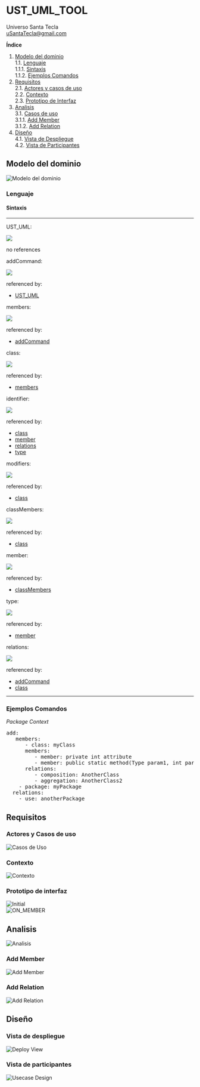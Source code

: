 # UST_UML_TOOL  
Universo Santa Tecla  
[uSantaTecla@gmail.com](mailto:uSantaTecla@gmail.com)  

**Índice**  

1. [Modelo del dominio](#modelo-del-dominio)  
   1.1. [Lenguaje](#lenguaje)  
      1.1.1. [Sintaxis](#sintaxis)  
      1.1.2. [Ejemplos Comandos](#ejemplos-comandos)  
2. [Requisitos](#requisitos)  
   2.1. [Actores y casos de uso](#actores-y-casos-de-uso)  
   2.2. [Contexto](#contexto)  
   2.3. [Prototipo de Interfaz](#prototipo-de-interfaz)  
3. [Analisis](#analisis)  
   3.1. [Casos de uso](#casos-de-uso)  
      3.1.1. [Add Member](#add-member)  
      3.1.2. [Add Relation](#add-relation)  
4. [Diseño](#diseño)  
   4.1. [Vista de Despliegue](#vista-de-despliegue)  
   4.2. [Vista de Participantes](#vista-de-participantes)  

## Modelo del dominio  
  
![Modelo del dominio](docs/diagrams/out/domainModel/domainModel.svg)  

### Lenguaje  

#### Sintaxis  
* * *
<a name="UST_UML">UST_UML:</a>

![](docs/diagrams/out/domainModel/languageSintaxis/UST_UML.png)<map name="UST_UML.map"><area shape="rect" coords="49,1,157,33" href="#addCommand" title="addCommand"><area shape="rect" coords="49,45,161,77" href="#deleteComand" title="deleteComand"><area shape="rect" coords="49,89,175,121" href="#modifyCommand" title="modifyCommand"><area shape="rect" coords="49,133,165,165" href="#openCommand" title="openCommand"><area shape="rect" coords="49,177,165,209" href="#closeCommand" title="closeCommand"></map>

no references

<a name="addCommand">addCommand:</a>

![](docs/diagrams/out/domainModel/languageSintaxis/addCommand.png)<map name="addCommand.map"><area shape="rect" coords="119,33,197,65" href="#members" title="members"><area shape="rect" coords="257,33,333,65" href="#relations" title="relations"><area shape="rect" coords="393,33,447,65" href="#users" title="users"></map>

referenced by:

*   [UST_UML](#UST_UML "UST_UML")

<a name="members">members:</a>

![](docs/diagrams/out/domainModel/languageSintaxis/members.png)<map name="members.map"><area shape="rect" coords="177,17,241,49" href="#project" title="project"><area shape="rect" coords="177,61,249,93" href="#package" title="package"><area shape="rect" coords="177,105,229,137" href="#class" title="class"><area shape="rect" coords="177,149,233,181" href="#enum" title="enum"><area shape="rect" coords="177,193,253,225" href="#interface" title="interface"><area shape="rect" coords="177,237,229,269" href="#actor" title="actor"><area shape="rect" coords="177,281,249,313" href="#usecase" title="usecase"><area shape="rect" coords="177,325,235,357" href="#object" title="object"><area shape="rect" coords="177,369,229,401" href="#node" title="node"><area shape="rect" coords="177,413,267,445" href="#component" title="component"><area shape="rect" coords="177,457,229,489" href="#state" title="state"><area shape="rect" coords="177,501,241,533" href="#activity" title="activity"></map>

referenced by:

*   [addCommand](#addCommand "addCommand")

<a name="class">class:</a>

![](docs/diagrams/out/domainModel/languageSintaxis/class.png)<map name="class.map"><area shape="rect" coords="107,1,183,33" href="#identifier" title="identifier"><area shape="rect" coords="223,33,301,65" href="#modifiers" title="modifiers"><area shape="rect" coords="361,33,469,65" href="#classMembers" title="classMembers"><area shape="rect" coords="529,33,605,65" href="#relations" title="relations"></map>

referenced by:

*   [members](#members "members")

<a name="identifier">identifier:</a>

![](docs/diagrams/out/domainModel/languageSintaxis/identifier.png)

referenced by:

*   [class](#class "class")
*   [member](#member "member")
*   [relations](#relations "relations")
*   [type](#type "type")

<a name="modifiers">modifiers:</a>

![](docs/diagrams/out/domainModel/languageSintaxis/modifiers.png)<map name="modifiers.map"><area shape="rect" coords="157,33,213,65" href="#public" title="public"><area shape="rect" coords="157,77,229,109" href="#package" title="package"></map>

referenced by:

*   [class](#class "class")

<a name="classMembers">classMembers:</a>

![](docs/diagrams/out/domainModel/languageSintaxis/classMembers.png)<map name="classMembers.map"><area shape="rect" coords="157,17,229,49" href="#member" title="member"></map>

referenced by:

*   [class](#class "class")

<a name="member">member:</a>

![](docs/diagrams/out/domainModel/languageSintaxis/member.png)<map name="member.map"><area shape="rect" coords="419,1,467,33" href="#type" title="type"><area shape="rect" coords="487,1,563,33" href="#identifier" title="identifier"><area shape="rect" coords="327,121,375,153" href="#type" title="type"><area shape="rect" coords="395,121,471,153" href="#identifier" title="identifier"><area shape="rect" coords="577,121,625,153" href="#type" title="type"><area shape="rect" coords="645,121,721,153" href="#identifier" title="identifier"></map>

referenced by:

*   [classMembers](#classMembers "classMembers")

<a name="type">type:</a>

![](docs/diagrams/out/domainModel/languageSintaxis/type.png)<map name="type.map"><area shape="rect" coords="49,265,125,297" href="#identifier" title="identifier"></map>

referenced by:

*   [member](#member "member")

<a name="relations">relations:</a>

![](docs/diagrams/out/domainModel/languageSintaxis/relations.png)<map name="relations.map"><area shape="rect" coords="125,1,201,33" href="#identifier" title="identifier"><area shape="rect" coords="215,45,291,77" href="#identifier" title="identifier"></map>

referenced by:

*   [addCommand](#addCommand "addCommand")
*   [class](#class "class")

* * *

### Ejemplos Comandos  
*Package Context*  
<pre>
add:  
   members:  
      - class: myClass  
      members:  
         - member: private int attribute  
         - member: public static method(Type param1, int param2)  
      relations:  
         - composition: AnotherClass  
         - aggregation: AnotherClass2  
    - package: myPackage  
  relations:  
    - use: anotherPackage  
</pre>

## Requisitos  

### Actores y Casos de uso  
![Casos de Uso](docs/diagrams/out/requirements/use_cases.svg)  

### Contexto  
![Contexto](docs/diagrams/out/requirements/context.svg)  

### Prototipo de interfaz  
![Initial](docs/images/interfaz_INITIAL.png)  
![ON_MEMBER](docs/images/interfaz_ON_MEMBER.png)  

## Analisis  
![Analisis](docs/diagrams/out/analisis/analisis.svg)  

### Add Member  
![Add Member](docs/diagrams/out/analisis/analisis_add_member.svg)  

### Add Relation  
![Add Relation](docs/diagrams/out/analisis/analisis_add_relation.svg)  
 
## Diseño  

### Vista de despliegue  
![Deploy View](docs/diagrams/out/design/deployView.svg)  

### Vista de participantes 
![Usecase Design](docs/diagrams/out/design/usecase_design.svg)  

